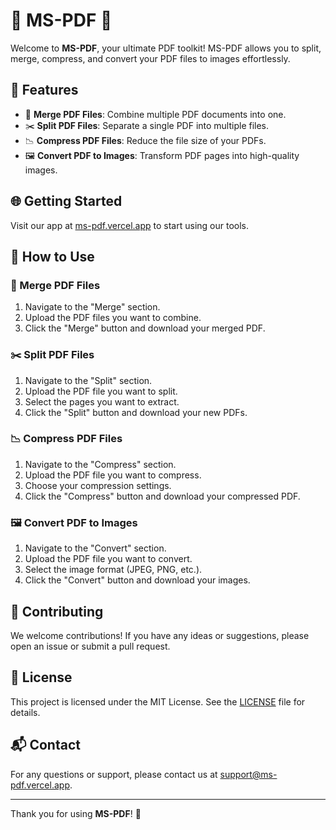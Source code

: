 # 🌟 MS-PDF 🌟

Welcome to **MS-PDF**, your ultimate PDF toolkit! MS-PDF allows you to split, merge, compress, and convert your PDF files to images effortlessly.

## 🚀 Features

- 🔗 **Merge PDF Files**: Combine multiple PDF documents into one.
- ✂️ **Split PDF Files**: Separate a single PDF into multiple files.
- 📉 **Compress PDF Files**: Reduce the file size of your PDFs.
- 🖼️ **Convert PDF to Images**: Transform PDF pages into high-quality images.

## 🌐 Getting Started

Visit our app at [ms-pdf.vercel.app](https://ms-pdf.vercel.app) to start using our tools.

## 📖 How to Use

### 🔗 Merge PDF Files

1. Navigate to the "Merge" section.
2. Upload the PDF files you want to combine.
3. Click the "Merge" button and download your merged PDF.

### ✂️ Split PDF Files

1. Navigate to the "Split" section.
2. Upload the PDF file you want to split.
3. Select the pages you want to extract.
4. Click the "Split" button and download your new PDFs.

### 📉 Compress PDF Files

1. Navigate to the "Compress" section.
2. Upload the PDF file you want to compress.
3. Choose your compression settings.
4. Click the "Compress" button and download your compressed PDF.

### 🖼️ Convert PDF to Images

1. Navigate to the "Convert" section.
2. Upload the PDF file you want to convert.
3. Select the image format (JPEG, PNG, etc.).
4. Click the "Convert" button and download your images.

## 🤝 Contributing

We welcome contributions! If you have any ideas or suggestions, please open an issue or submit a pull request.

## 📄 License

This project is licensed under the MIT License. See the [LICENSE](LICENSE) file for details.

## 📬 Contact

For any questions or support, please contact us at support@ms-pdf.vercel.app.

---

Thank you for using **MS-PDF**! 🎉
